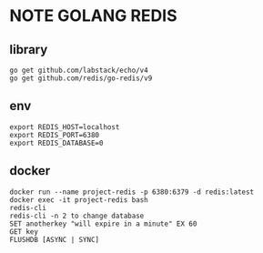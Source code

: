 # NOTE GOLANG REDIS

## library
    go get github.com/labstack/echo/v4
    go get github.com/redis/go-redis/v9

## env
    export REDIS_HOST=localhost
    export REDIS_PORT=6380
    export REDIS_DATABASE=0

## docker
    docker run --name project-redis -p 6380:6379 -d redis:latest
    docker exec -it project-redis bash
    redis-cli
    redis-cli -n 2 to change database
    SET anotherkey "will expire in a minute" EX 60
    GET key
    FLUSHDB [ASYNC | SYNC]